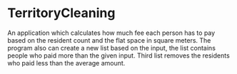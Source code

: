 # TerritoryCleaning
An application which calculates how much fee each person has to pay based on the resident count and the flat space in square meters.
The program also can create a new list based on the input, the list contains people who paid more than the given input.
Third list removes the residents who paid less than the average amount.

